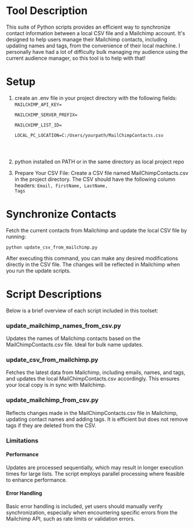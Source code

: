 <h1>Tool Description</h1>

This suite of Python scripts provides an efficient way to synchronize contact information between a local CSV file and a Mailchimp account. It's designed to help users manage their Mailchimp contacts, including updating names and tags, from the convenience of their local machine. I personally have had a lot of difficulty bulk managing my audience using the current audience manager, so this tool is to help with that!

<h1>Setup</h1>

1. create an .env file in your project directory with the following fields:  
<code>MAILCHIMP_API_KEY=  
MAILCHIMP_SERVER_PREFIX=  
MAILCHIMP_LIST_ID=  
LOCAL_PC_LOCATION=C:/Users/yourpath/MailChimpContacts.csv  
</code>

2. python installed on PATH or in the same directory as local project repo

3. Prepare Your CSV File: Create a CSV file named MailChimpContacts.csv in the project directory. The CSV should have the following column headers:
<code>Email, FirstName, LastName, Tags</code>

<h1>Synchronize Contacts</h1>
Fetch the current contacts from Mailchimp and update the local CSV file by running:

<code>python update_csv_from_mailchimp.py</code>

After executing this command, you can make any desired modifications directly in the CSV file. The changes will be reflected in Mailchimp when you run the update scripts.

<h1>Script Descriptions</h1>
Below is a brief overview of each script included in this toolset:

<h3>update_mailchimp_names_from_csv.py</h3>
Updates the names of Mailchimp contacts based on the MailChimpContacts.csv file. Ideal for bulk name updates.

<h3>update_csv_from_mailchimp.py</h3>
Fetches the latest data from Mailchimp, including emails, names, and tags, and updates the local MailChimpContacts.csv accordingly. This ensures your local copy is in sync with Mailchimp.

<h3>update_mailchimp_from_csv.py</h3>
Reflects changes made in the MailChimpContacts.csv file in Mailchimp, updating contact names and adding tags. It is efficient but does not remove tags if they are deleted from the CSV.

<h3>Limitations</h3>

<h4>Performance</h4>

Updates are processed sequentially, which may result in longer execution times for large lists. The script employs parallel processing where feasible to enhance performance.

<h4>Error Handling</h4> 

Basic error handling is included, yet users should manually verify synchronization, especially when encountering specific errors from the Mailchimp API, such as rate limits or validation errors.
